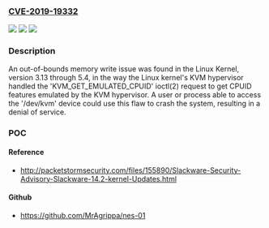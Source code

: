 ### [CVE-2019-19332](https://cve.mitre.org/cgi-bin/cvename.cgi?name=CVE-2019-19332)
![](https://img.shields.io/static/v1?label=Product&message=Kernel&color=blue)
![](https://img.shields.io/static/v1?label=Version&message=%3D%203.13%20through%205.4%20&color=brighgreen)
![](https://img.shields.io/static/v1?label=Vulnerability&message=CWE-787&color=brighgreen)

### Description

An out-of-bounds memory write issue was found in the Linux Kernel, version 3.13 through 5.4, in the way the Linux kernel's KVM hypervisor handled the 'KVM_GET_EMULATED_CPUID' ioctl(2) request to get CPUID features emulated by the KVM hypervisor. A user or process able to access the '/dev/kvm' device could use this flaw to crash the system, resulting in a denial of service.

### POC

#### Reference
- http://packetstormsecurity.com/files/155890/Slackware-Security-Advisory-Slackware-14.2-kernel-Updates.html

#### Github
- https://github.com/MrAgrippa/nes-01

